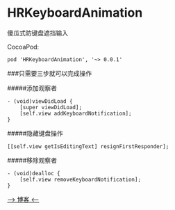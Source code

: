 # HRKeyboardAnimation
傻瓜式防键盘遮挡输入

CocoaPod:
```
pod 'HRKeyboardAnimation', '~> 0.0.1'
```


###只需要三步就可以完成操作

#####添加观察者

```
- (void)viewDidLoad {
    [super viewDidLoad];
    [self.view addKeyboardNotification];
}
```

#####隐藏键盘操作

```
[[self.view getIsEditingText] resignFirstResponder];
```

#####移除观察者

```
- (void)dealloc {
    [self.view removeKeyboardNotification];
}
```

[--> 博客 <--](http://www.jianshu.com/p/179b74168b93)
